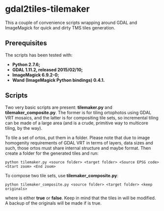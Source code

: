 # gdal2tiles-tilemaker

This a couple of convenience scripts wrapping around GDAL and ImageMagick for quick and dirty TMS tiles generation.

## Prerequisites

The scripts has been tested with:

- __Python 2.7.6;__
- __GDAL 1.11.2, released 2015/02/10;__
- __ImageMagick 6.9.2-0;__
- __Wand (ImageMagick Python bindings) 0.4.1.__

## Scripts

Two very basic scripts are present: __tilemaker.py__ and __tilemaker_composite.py__. The former is for tiling ortophotos using GDAL VRT mosaics, and the latter is for compositing tile sets, so incremental tiling can be made of a large area (and is a crude, primitive way to multicore tiling, by the way).

To tile a set of ortos, put them in a folder. Please note that due to image homogenity requirements of GDAL VRT in terms of layers, data sizes and such, those ortos must share internal structure and maybe format. Then create a folder for the generated tiles and run:

```Shell
python tilemaker.py <source folder> <target folder> <Source EPSG code> <Start zoom> <End zoom>
```

To compose two tile sets, use __tilemaker_composite.py__:

```Shell
python tilemaker_composite.py <source folder> <target folder> <keep originals>
```

where __<keep originals>__ is either __true__ or __false__. Keep in mind that the tiles in __<target folder>__ will be modified. A backup of the originals will be made if __<keep originals>__ is true.
